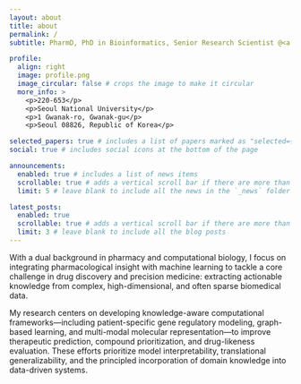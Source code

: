 ```yaml
---
layout: about
title: about
permalink: /
subtitle: PharmD, PhD in Bioinformatics, Senior Research Scientist @<a href='https://www.aigendrug.com/'>AIGENDRUG Co., Ltd.</a>

profile:
  align: right
  image: profile.png
  image_circular: false # crops the image to make it circular
  more_info: >
    <p>220-653</p>
    <p>Seoul National University</p>
    <p>1 Gwanak-ro, Gwanak-gu</p>
    <p>Seoul 08826, Republic of Korea</p>

selected_papers: true # includes a list of papers marked as "selected={true}"
social: true # includes social icons at the bottom of the page

announcements:
  enabled: true # includes a list of news items
  scrollable: true # adds a vertical scroll bar if there are more than 3 news items
  limit: 5 # leave blank to include all the news in the `_news` folder

latest_posts:
  enabled: true
  scrollable: true # adds a vertical scroll bar if there are more than 3 new posts items
  limit: 3 # leave blank to include all the blog posts
---
```

With a dual background in pharmacy and computational biology, I focus on integrating pharmacological insight with machine learning to tackle a core challenge in drug discovery and precision medicine: extracting actionable knowledge from complex, high-dimensional, and often sparse biomedical data.

My research centers on developing knowledge-aware computational frameworks—including patient-specific gene regulatory modeling, graph-based learning, and multi-modal molecular representation—to improve therapeutic prediction, compound prioritization, and drug-likeness evaluation. These efforts prioritize model interpretability, translational generalizability, and the principled incorporation of domain knowledge into data-driven systems.

<!-- Write your biography here. Tell the world about yourself. Link to your favorite [subreddit](http://reddit.com). You can put a picture in, too. The code is already in, just name your picture `prof_pic.jpg` and put it in the `img/` folder.
Put your address / P.O. box / other info right below your picture. You can also disable any of these elements by editing `profile` property of the YAML header of your `_pages/about.md`. Edit `_bibliography/papers.bib` and Jekyll will render your [publications page](/al-folio/publications/) automatically.
Link to your social media connections, too. This theme is set up to use [Font Awesome icons](https://fontawesome.com/) and [Academicons](https://jpswalsh.github.io/academicons/), like the ones below. Add your Facebook, Twitter, LinkedIn, Google Scholar, or just disable all of them.


---
layout: about
title: about
permalink: /
description: >
    PharmD and PhD in Bioinformatics, Seoul National University, South Korea.
    
    Senior Research Scientist at AIGENDRUG Co., Ltd.

profile:
  align: right
  image: profile.png
  address: >


news: true  # includes a list of news items
selected_papers: true # includes a list of papers marked as "selected={true}"
social: true  # includes social icons at the bottom of the page
---


<!-- Hi! I'm Dohoon Lee. 
I got my Ph.D. from the Interdisciplinary Program in Bioinformatics at the Seoul National University, South Korea, as a member of [Bio & Health Informatics Lab](https://bhi-kimlab.github.io) advised by professor Sun Kim. 
Before that I got my bachelor's degree from the School of Biological Sciences at the Seoul National University, with a minor in Computer Science.

My research interests include **computational epigenomics**, especially the analysis of DNA methylation patterns within normal and malignant cells.
I am deeply curious how the extent of errors in the somatic inheritance of DNA methylation states are systematically controlled.
Recently, I am excited to examine the potential of **deep learning** architectures for the modeling of the complex interactions among chromatin features.
I believe such AI-driven approaches will certainly be a new paradigm to pursue unbiased and novel scientific findings in a near future.

Besides, I also care about the reproducibility of research results and reusable analysis procedures. I implement it by modularizing routine analyses as self-contained analysis pipelines with workflow management tools, especially with snakemake!

[Here](/assets/pdf/Dohoon_Lee_CV.pdf) you can see my CV in pdf. -->

